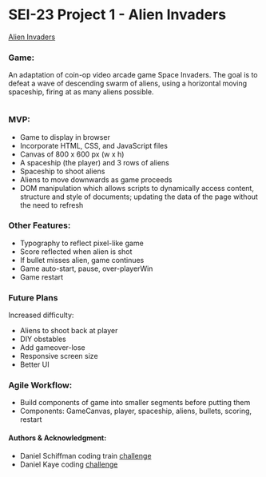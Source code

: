 # SEI-23 Project 1 - Alien Invaders

<a href="https://izzycsy.github.io/proj1-alienInvaders/">Alien Invaders</a>

### Game: 
An adaptation of coin-op video arcade game Space Invaders. The goal is to defeat a wave of descending swarm of aliens, using a horizontal moving spaceship, firing at as many aliens possible.

<img src=" ">

### MVP:
- Game to display in browser
- Incorporate HTML, CSS, and JavaScript files
- Canvas of 800 x 600 px (w x h)
- A spaceship (the player) and 3 rows of aliens
- Spaceship to shoot aliens
- Aliens to move downwards as game proceeds
- DOM manipulation which allows scripts to dynamically access content, structure and style of documents; updating the data of the page without the need to refresh


### Other Features:
- Typography to reflect pixel-like game
- Score reflected when alien is shot
- If bullet misses alien, game continues 
- Game auto-start, pause, over-playerWin
- Game restart

### Future Plans
Increased difficulty: 
- Aliens to shoot back at player
- DIY obstables
- Add gameover-lose
- Responsive screen size
- Better UI

### Agile Workflow:
- Build components of game into smaller segments before putting them 
- Components: GameCanvas, player, spaceship, aliens, bullets, scoring, restart

#### Authors & Acknowledgment:
- Daniel Schiffman coding train <a href="https://www.youtube.com/watch?v=KnUqSQAHQSg">challenge</a>
- Daniel Kaye coding  <a href="https://editor.p5js.org/danno484/sketches/zzO5nmnEg">challenge</a>
